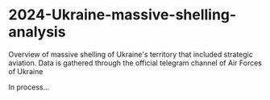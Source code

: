 # 2024-Ukraine-massive-shelling-analysis
Overview of massive shelling of Ukraine's territory that included strategic aviation. Data is gathered through the official telegram channel of Air Forces of Ukraine

In process...
